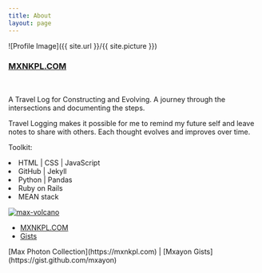 ```yaml
---
title: About
layout: page
---
```

![Profile Image]({{ site.url }}/{{ site.picture }})

<h3><a href="https://mxnkpl.com">MXNKPL.COM</a></h3>
<br>

<p> A Travel Log for Constructing and Evolving. A journey through the intersections and documenting the steps.
</p>
<p>
Travel Logging makes it possible for me to remind my future self and leave notes to share with others. Each thought evolves and improves over time.
</p>
<div class="side-by-side">
    <div class="toleft">
		<p>
		Toolkit:
			<li>HTML | CSS | JavaScript</li>
			<li>GitHub | Jekyll</li>
			<li>Python | Pandas</li>
			<li>Ruby on Rails</li>
			<li>MEAN stack</li>
		</p>
    </div>
    <div class="toright">
        <p>
				<a href="https://ibb.co/Y3XycwK"><img src="https://i.ibb.co/tHVbX4M/max-vol.png" alt="max-volcano" border="0"></a>
				</p>
    </div>
</div>
<ul>
	<li><a href="">MXNKPL.COM</a></li>
	<li><a href="">Gists</a></li>
</ul>
[Max Photon Collection](https://mxnkpl.com)   |   [Mxayon Gists](https://gist.github.com/mxayon)
